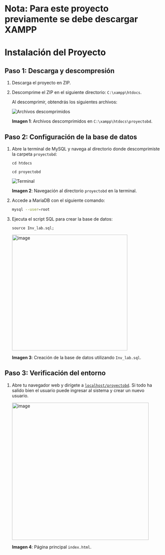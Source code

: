 # Nota: Para este proyecto previamente se debe descargar XAMPP

# Instalación del Proyecto

## Paso 1: Descarga y descompresión

1. Descarga el proyecto en ZIP.
2. Descomprime el ZIP en el siguiente directorio: `C:\xampp\htdocs`.
   
   Al descomprimir, obtendrás los siguientes archivos:
   
   ![Archivos descomprimidos](https://github.com/user-attachments/assets/e4f587a2-aac9-4fe9-abe6-054283928cd8)
   
   **Imagen 1**: Archivos descomprimidos en `C:\xampp\htdocs\proyectobd`.

## Paso 2: Configuración de la base de datos

1. Abre la terminal de MySQL y navega al directorio donde descomprimiste la carpeta `proyectobd`:
   
   ```
   cd htdocs
   ```
   ```
   cd proyectobd
   ```

   ![Terminal](https://github.com/user-attachments/assets/abb55d64-9450-4c4b-9b59-e3dfbc893356)

   **Imagen 2**: Navegación al directorio `proyectobd` en la terminal.

2. Accede a MariaDB con el siguiente comando:

   ```bash
   mysql --user=root

3. Ejecuta el script SQL para crear la base de datos:

   ```
   source Inv_lab.sql;
   ```
  
   <img width="373" alt="image" src="https://github.com/user-attachments/assets/6618f891-f7fb-47b7-bab9-b3823f1c631e">

   **Imagen 3**: Creación de la base de datos utilizando `Inv_lab.sql`.

## Paso 3: Verificación del entorno

1. Abre tu navegador web y dirígete a <a href="https://localhost/proyectobd" target="_blank">`localhost/proyectobd`</a>.
   Si todo ha salido bien el usuario puede ingresar al sistema y crear un nuevo usuario.

   <img width="442" alt="image" src="https://github.com/user-attachments/assets/4836a362-5640-4772-8c9b-d45f68b74d23">

   **Imagen 4**: Página principal `index.html`.



